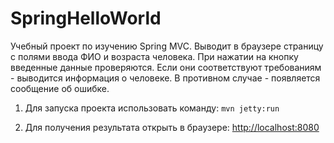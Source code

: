 # SpringHelloWorld

Учебный проект по изучению Spring MVC.
Выводит в браузере страницу с полями ввода ФИО и возраста человека.
При нажатии на кнопку введенные данные проверяются. Если они соответствуют требованиям - 
выводится информация о человеке. В противном случае - появляется сообщение об ошибке. 


1. Для запуска проекта использовать команду: `mvn jetty:run`
           
2. Для получения результата открыть в браузере: <http://localhost:8080>
